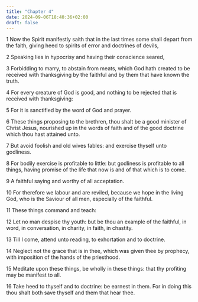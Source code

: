 ```yaml
---
title: "Chapter 4"
date: 2024-09-06T18:40:36+02:00
draft: false
---
```




1 Now the Spirit manifestly saith that in the last times some shall depart from the faith, giving heed to spirits of error and doctrines of devils,

2 Speaking lies in hypocrisy and having their conscience seared,

3 Forbidding to marry, to abstain from meats, which God hath created to be received with thanksgiving by the faithful and by them that have known the truth.

4 For every creature of God is good, and nothing to be rejected that is received with thanksgiving:

5 For it is sanctified by the word of God and prayer.

6 These things proposing to the brethren, thou shalt be a good minister of Christ Jesus, nourished up in the words of faith and of the good doctrine which thou hast attained unto.

7 But avoid foolish and old wives fables: and exercise thyself unto godliness.

8 For bodily exercise is profitable to little: but godliness is profitable to all things, having promise of the life that now is and of that which is to come.

9 A faithful saying and worthy of all acceptation.

10 For therefore we labour and are reviled, because we hope in the living God, who is the Saviour of all men, especially of the faithful.

11 These things command and teach:

12 Let no man despise thy youth: but be thou an example of the faithful, in word, in conversation, in charity, in faith, in chastity.

13 Till I come, attend unto reading, to exhortation and to doctrine.

14 Neglect not the grace that is in thee, which was given thee by prophecy, with imposition of the hands of the priesthood.

15 Meditate upon these things, be wholly in these things: that thy profiting may be manifest to all.

16 Take heed to thyself and to doctrine: be earnest in them. For in doing this thou shalt both save thyself and them that hear thee.

